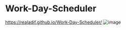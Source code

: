 # Work-Day-Scheduler
https://realadif.github.io/Work-Day-Scheduler/
![image](https://user-images.githubusercontent.com/90451018/173521150-cb051d20-6739-40f2-a746-84748c1b528d.png)
